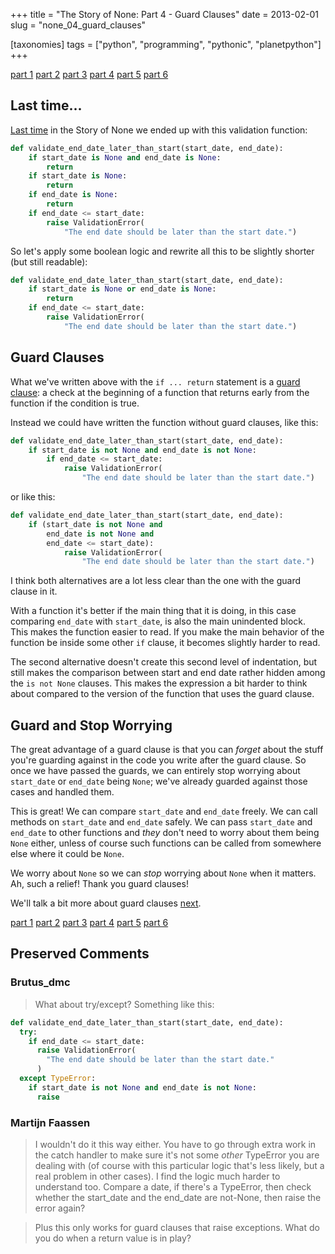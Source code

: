 +++
title = "The Story of None: Part 4 - Guard Clauses"
date = 2013-02-01
slug = "none_04_guard_clauses"

[taxonomies]
tags = ["python", "programming", "pythonic", "planetpython"]
+++

[part 1](@/posts/none_01_the_beginning.md)
[part 2](@/posts/none_02_recognizing.md)
[part 3](@/posts/none_03_handling.md)
[part 4](@/posts/none_04_guard_clauses.md)
[part 5](@/posts/none_05_more_on_guarding.md)
[part 6](@/posts/none_06_avoiding_it.md)

## Last time...

[Last time](@/posts/none_03_handling.md) in the
Story of None we ended up with this validation function:

```python
def validate_end_date_later_than_start(start_date, end_date):
    if start_date is None and end_date is None:
        return
    if start_date is None:
        return
    if end_date is None:
        return
    if end_date <= start_date:
        raise ValidationError(
            "The end date should be later than the start date.")
```

So let's apply some boolean logic and rewrite all this to be slightly
shorter (but still readable):

```python
def validate_end_date_later_than_start(start_date, end_date):
    if start_date is None or end_date is None:
        return
    if end_date <= start_date:
        raise ValidationError(
            "The end date should be later than the start date.")
```

## Guard Clauses

What we've written above with the `if ... return` statement is a [guard
clause](http://c2.com/cgi/wiki?GuardClaus): a check at the beginning of
a function that returns early from the function if the condition is
true.

Instead we could have written the function without guard clauses, like
this:

```python
def validate_end_date_later_than_start(start_date, end_date):
    if start_date is not None and end_date is not None:
        if end_date <= start_date:
            raise ValidationError(
                "The end date should be later than the start date.")
```

or like this:

```python
def validate_end_date_later_than_start(start_date, end_date):
    if (start_date is not None and
        end_date is not None and
        end_date <= start_date):
            raise ValidationError(
                "The end date should be later than the start date.")
```

I think both alternatives are a lot less clear than the one with the
guard clause in it.

With a function it's better if the main thing that it is doing, in this
case comparing `end_date` with `start_date`, is also the main unindented
block. This makes the function easier to read. If you make the main
behavior of the function be inside some other `if` clause, it becomes
slightly harder to read.

The second alternative doesn't create this second level of indentation,
but still makes the comparison between start and end date rather hidden
among the `is not None` clauses. This makes the expression a bit harder
to think about compared to the version of the function that uses the
guard clause.

## Guard and Stop Worrying

The great advantage of a guard clause is that you can _forget_ about the
stuff you're guarding against in the code you write after the guard
clause. So once we have passed the guards, we can entirely stop worrying
about `start_date` or `end_date` being `None`; we've already guarded
against those cases and handled them.

This is great! We can compare `start_date` and `end_date` freely. We can
call methods on `start_date` and `end_date` safely. We can pass
`start_date` and `end_date` to other functions and _they_ don't need to
worry about them being `None` either, unless of course such functions
can be called from somewhere else where it could be `None`.

We worry about `None` so we can _stop_ worrying about `None` when it
matters. Ah, such a relief! Thank you guard clauses!

We'll talk a bit more about guard clauses
[next](@/posts/none_05_more_on_guarding.md).

[part 1](@/posts/none_01_the_beginning.md)
[part 2](@/posts/none_02_recognizing.md)
[part 3](@/posts/none_03_handling.md)
[part 4](@/posts/none_04_guard_clauses.md)
[part 5](@/posts/none_05_more_on_guarding.md)
[part 6](@/posts/none_06_avoiding_it.md)

## Preserved Comments

### Brutus_dmc

> What about try/except? Something like this:

```python
def validate_end_date_later_than_start(start_date, end_date):
  try:
    if end_date <= start_date:
      raise ValidationError(
        "The end date should be later than the start date."
      )
  except TypeError:
    if start_date is not None and end_date is not None:
      raise
```

### Martijn Faassen

> I wouldn't do it this way either. You have to go through extra work in the
> catch handler to make sure it's not some _other_ TypeError you are dealing
> with (of course with this particular logic that's less likely, but a real
> problem in other cases). I find the logic much harder to understand too.
> Compare a date, if there's a TypeError, then check whether the start_date and
> the end_date are not-None, then raise the error again?

> Plus this only works for guard clauses that raise exceptions. What do you do
> when a return value is in play?
